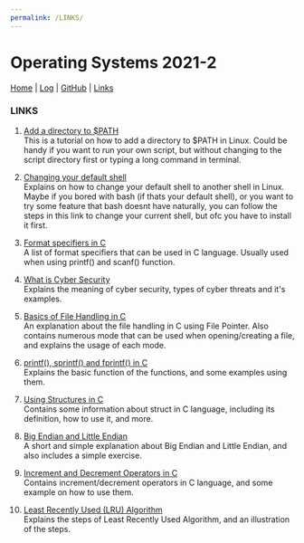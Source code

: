 ```yaml
---
permalink: /LINKS/
---
```

# Operating Systems 2021-2 

[Home](https://aghoz-i.github.io/os212/) | [Log](TXT/mylog.txt) | [GitHub](https://github.com/aghoz-i/os212) | [Links]({{site.baseurl}}/LINKS/)

### LINKS

1. [Add a directory to $PATH](https://www.howtogeek.com/658904/how-to-add-a-directory-to-your-path-in-linux/)<br>
 This is a tutorial on how to add a directory to $PATH in Linux. Could be handy if you want to run your own script, but without changing to the script directory first or typing a long command in terminal.

2. [Changing your default shell](https://www.howtogeek.com/669835/how-to-change-your-default-shell-on-linux-with-chsh/)<br>
 Explains on how to change your default shell to another shell in Linux. Maybe if you bored with bash (if thats your default shell), or you want to try some feature that bash doesnt have naturally, you can follow the steps in this link to change your current shell, but ofc you have to install it first.

3. [Format specifiers in C](https://www.tutorialspoint.com/format-specifiers-in-c)<br>
 A list of format specifiers that can be used in C language. Usually used when using printf() and scanf() function.

4. [What is Cyber Security](https://www.kaspersky.com/resource-center/definitions/what-is-cyber-security)<br>
 Explains the meaning of cyber security, types of cyber threats and it's examples.

5. [Basics of File Handling in C](https://www.geeksforgeeks.org/basics-file-handling-c/)<br>
 An explanation about the file handling in C using File Pointer. Also contains numerous mode that can be used when opening/creating a file, and explains the usage of each mode.

6. [printf(), sprintf() and fprintf() in C](https://www.tutorialspoint.com/printf-sprintf-and-fprintf-in-c)<br>
 Explains the basic function of the functions, and some examples using them.

7. [Using Structures in C](https://www.geeksforgeeks.org/structures-c/)<br>
 Contains some information about struct in C language, including its definition, how to use it, and more.

8. [Big Endian and Little Endian](https://chortle.ccsu.edu/AssemblyTutorial/Chapter-15/ass15_3.html)<br>
 A short and simple explanation about Big Endian and Little Endian, and also includes a simple exercise.

9. [Increment and Decrement Operators in C](https://overiq.com/c-programming-101/increment-and-decrement-operators-in-c/)<br>
 Contains increment/decrement operators in C language, and some example on how to use them.

10. [Least Recently Used (LRU) Algorithm](https://prepinsta.com/operating-systems/page-replacement-algorithms/least-recently-used-lru-algorithm/)<br>
 Explains the steps of Least Recently Used Algorithm, and an illustration of the steps.
